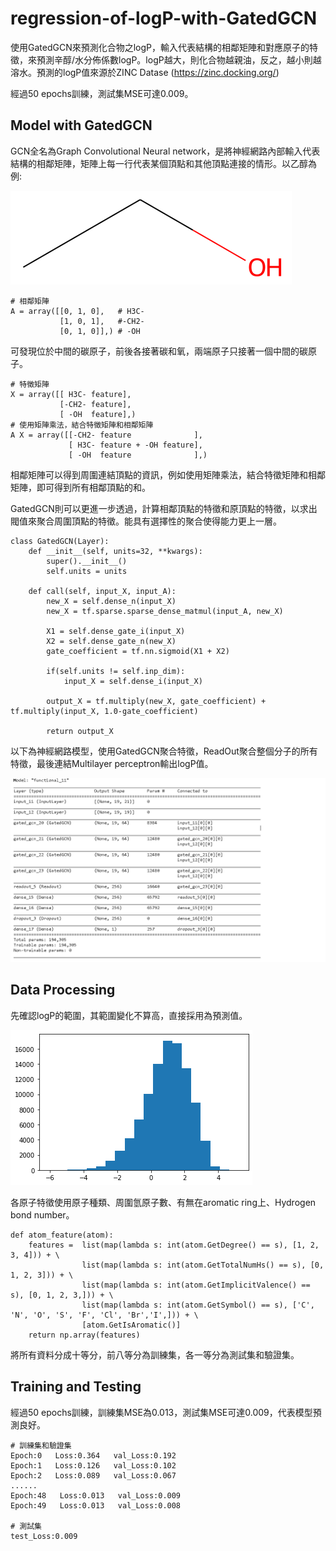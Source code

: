 # regression-of-logP-with-GatedGCN

使用GatedGCN來預測化合物之logP，輸入代表結構的相鄰矩陣和對應原子的特徵，來預測辛醇/水分佈係數logP。logP越大，則化合物越親油，反之，越小則越溶水。預測的logP值來源於ZINC Datase (https://zinc.docking.org/)
    
經過50 epochs訓練，測試集MSE可達0.009。

## Model with GatedGCN 

GCN全名為Graph Convolutional Neural network，是將神經網路內部輸入代表結構的相鄰矩陣，矩陣上每一行代表某個頂點和其他頂點連接的情形。以乙醇為例:

![image](img/mol2.png)

```
# 相鄰矩陣 
A = array([[0, 1, 0],   # H3C- 
           [1, 0, 1],   #-CH2-
           [0, 1, 0]],) # -OH
```

可發現位於中間的碳原子，前後各接著碳和氧，兩端原子只接著一個中間的碳原子。

```
# 特徵矩陣
X = array([[ H3C- feature],   
           [-CH2- feature],   
           [ -OH  feature],)
# 使用矩陣乘法，結合特徵矩陣和相鄰矩陣
A X = array([[-CH2- feature              ],
             [ H3C- feature + -OH feature], 
             [ -OH  feature              ],)
```

相鄰矩陣可以得到周圍連結頂點的資訊，例如使用矩陣乘法，結合特徵矩陣和相鄰矩陣，即可得到所有相鄰頂點的和。

GatedGCN則可以更進一步透過，計算相鄰頂點的特徵和原頂點的特徵，以求出閥值來聚合周圍頂點的特徵。能具有選擇性的聚合使得能力更上一層。

```
class GatedGCN(Layer):
    def __init__(self, units=32, **kwargs):
        super().__init__()
        self.units = units

    def call(self, input_X, input_A):
        new_X = self.dense_n(input_X)
        new_X = tf.sparse.sparse_dense_matmul(input_A, new_X)
        
        X1 = self.dense_gate_i(input_X)
        X2 = self.dense_gate_n(new_X)
        gate_coefficient = tf.nn.sigmoid(X1 + X2)

        if(self.units != self.inp_dim):
            input_X = self.dense_i(input_X)
            
        output_X = tf.multiply(new_X, gate_coefficient) + tf.multiply(input_X, 1.0-gate_coefficient)        
        
        return output_X
```

以下為神經網路模型，使用GatedGCN聚合特徵，ReadOut聚合整個分子的所有特徵，最後連結Multilayer perceptron輸出logP值。

![image](img/Model.png)

## Data Processing

先確認logP的範圍，其範圍變化不算高，直接採用為預測值。

![image](img/logP.png)

各原子特徵使用原子種類、周圍氫原子數、有無在aromatic ring上、Hydrogen bond number。

```
def atom_feature(atom):
    features =  list(map(lambda s: int(atom.GetDegree() == s), [1, 2, 3, 4])) + \
                list(map(lambda s: int(atom.GetTotalNumHs() == s), [0, 1, 2, 3])) + \
                list(map(lambda s: int(atom.GetImplicitValence() == s), [0, 1, 2, 3,])) + \
                list(map(lambda s: int(atom.GetSymbol() == s), ['C', 'N', 'O', 'S', 'F', 'Cl', 'Br','I',])) + \
                [atom.GetIsAromatic()]
    return np.array(features)
```

將所有資料分成十等分，前八等分為訓練集，各一等分為測試集和驗證集。

## Training and Testing

經過50 epochs訓練，訓練集MSE為0.013，測試集MSE可達0.009，代表模型預測良好。

```
# 訓練集和驗證集
Epoch:0   Loss:0.364   val_Loss:0.192
Epoch:1   Loss:0.126   val_Loss:0.102
Epoch:2   Loss:0.089   val_Loss:0.067
......
Epoch:48   Loss:0.013   val_Loss:0.009
Epoch:49   Loss:0.013   val_Loss:0.008

# 測試集
test_Loss:0.009
```






